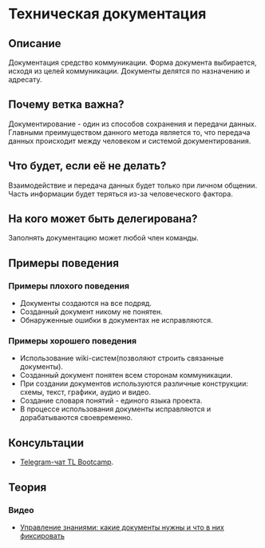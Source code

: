 # Техническая документация
## Описание
Документация средство коммуникации. Форма документа выбирается, исходя из целей коммуникации. Документы делятся по назначению и адресату.

## Почему ветка важна?
Документирование - один из способов сохранения и передачи данных. Главными преимуществом данного метода является то, что передача данных происходит между человеком и системой документирования.

## Что будет, если её не делать?
Взаимодействие и передача данных будет только при личном общении. Часть информации будет теряться из-за человеческого фактора.

## На кого может быть делегирована?
Заполнять документацию может любой член команды.

## Примеры поведения
### Примеры плохого поведения
- Документы создаются на все подряд.
- Созданный документ никому не понятен.
- Обнаруженные ошибки в документах не исправляются.

### Примеры хорошего поведения
- Использование wiki-систем(позволяют строить связанные документы).
- Созданный документ понятен всем сторонам коммуникации.
- При создании документов используются различные конструкции: схемы, текст, графики, аудио и видео.
- Создание словаря понятий - единого языка проекта.
- В процессе использования документы исправляются и дорабатываются своевременно.

## Консультации
- [Telegram-чат TL Bootcamp](https://tlinks.run/tlbootcamp).

## Теория
### Видео
- [Управление знаниями: какие документы нужны и что в них фиксировать ](https://www.youtube.com/watch?v=Wt2mXVlRWQ8)
